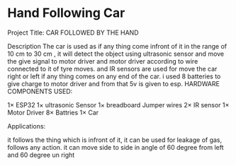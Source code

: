 # Hand Following Car 
Project Title: CAR FOLLOWED BY THE HAND 

Description
The car is used as if any thing come infront of it in the range of 10 cm to 30 cm , it will detect the object using ultrasonic sensor and move the give signal to motor driver
and motor driver according to wire connected to it of tyre moves. and IR sensors are used for move the car right or left if any thing comes on any end of the car.
i used 8 batteries to give charge to motor driver and from that 5v is given to esp. 
HARDWARE COMPONENTS USED:

1× ESP32
1× ultrasonic Sensor
1× breadboard
Jumper wires
2× IR sensor
1× Motor Driver 
8× Battries 
1× Car 

Applications:

it follows the thing which is infront of it, it can be used for leakage of gas, follows any action. it can move side to side in angle of 60 degree from left and 60 degree un right  
